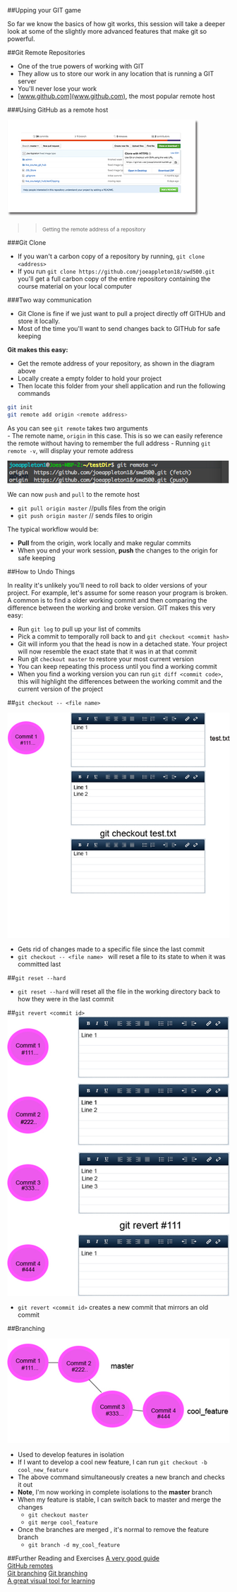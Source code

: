 ##Upping your GIT game 

So far we know the basics of how git works, this session will take a deeper look at some of the slightly more advanced features that make git so powerful. 


##Git Remote Repositories 

- One of the true powers of working with GIT 
- They allow us to store our work in any location that is running a GIT server
- You'll never lose your work 
- [www.github.com](www.github.com), the most popular remote host

###Using GitHub as a remote host 

![](assets/git_getting_remote_address.jpg)

>> <sub> Getting the remote address of a repository </sub>

###Git Clone

- If you wan't a carbon copy of a repository by running, `git clone <address>
` 
- If you run `git clone https://github.com/joeappleton18/swd500.git` you'll get a full carbon copy of the entire repository containing the course material on your local computer 


###Two way communication 

- Git Clone is fine if we just want to pull a project directly off GITHUb and store it locally. 
-  Most of the time you'll want to send changes back to GITHub for safe keeping
	
**Git makes this easy:**

- Get the remote address of your repository, as shown in the diagram above
- Locally create a empty folder to hold your project 
-  Then locate this folder from your shell application and run the following commands

```bash 
git init 
git remote add origin <remote address>
```

As you can see `git remote` takes two arguments  
	- The remote name, `origin` in this case. This is so we can easily reference the remote without having to remember the full address 
	- Running `git remote -v`, will display your remote address

![](assets/git_remote_v.jpg)	

We can now `push` and `pull` to the remote host

- `git pull origin master`  //pulls files from the origin 
- `git push origin master` // sends files to origin  

The typical workflow would be:

- **Pull** from the origin, work locally and make regular commits
- When you end your work session, **push** the changes to the origin for safe keeping 
	
	
	
##How to Undo Things 

In reality it's unlikely you'll need to roll back to older versions of your project. For example, let's assume for some reason your program is broken. A common is to find a older working commit and then comparing the difference between the working and broke version. GIT makes this very easy:

- Run `git log` to pull up your list of commits 
- Pick a commit to temporally roll back to and `git checkout <commit hash>`
- Git will inform you that the head is now in a detached state. Your  project will now resemble the exact state that it was in at that commit
- Run git `checkout master` to restore your most current version 
- You can keep repeating this process until you find a working commit
- When you find a working version you can run `git diff <commit code>`, this will highlight the differences between the working commit and the current version of the project



##`git checkout -- <file name> `


![](assets/reset.jpg)

- Gets rid of changes made to a specific file since the last commit 
-  `git checkout -- <file name> ` will reset a file to its state to when it was committed last



##`git reset --hard`

- `git reset --hard` will reset all the file in the working directory back to how they were in the last commit 


##`git revert <commit id>`
![](assets/revert.jpeg)

- `git revert <commit id>` creates a new commit that mirrors an old commit



##Branching 


![](assets/branching.jpg)

- Used to develop features in isolation 
- If I want to develop a cool new feature, I can run `git checkout -b cool_new_feature`
- The above command simultaneously creates a new branch and checks it out
- **Note**, I'm now working in complete isolations to the **master** branch 
- When my feature is stable, I can switch back to master and merge the changes
	- `git checkout master`
	- `git merge cool_feature`
- Once the branches are merged , it's normal to remove the feature branch 
	- `git branch -d my_cool_feature`




##Further Reading and Exercises 
[A very good guide](http://rogerdudler.github.io/git-guide/)   
[GitHub remotes](https://help.github.com/categories/managing-remotes/)  
[Git branching](https://git-scm.com/book/en/v2/Git-Branching-Basic-Branching-and-Merging) 
[Git branching](https://www.atlassian.com/git/tutorials/using-branches/)    
[A great visual tool for learning](http://learngitbranching.js.org/)



